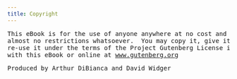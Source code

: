```yaml
---
title: Copyright
---
```


<section class="copyright">
  <div class="legal">

<!-- https://github.com/vivliostyle/vfm/issues/35 -->
<pre>
This eBook is for the use of anyone anywhere at no cost and with
almost no restrictions whatsoever.  You may copy it, give it away or
re-use it under the terms of the Project Gutenberg License included
with this eBook or online at <a href="http://www.gutenberg.org">www.gutenberg.org</a>
</pre>

<pre>
Produced by Arthur DiBianca and David Widger
</pre>

  </div>
</section>
